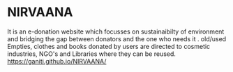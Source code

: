 # NIRVAANA
It is an e-donation website which focusses on sustainaibilty of environment and bridging the gap between donators and the one who needs it . 
old/used Empties, clothes and books donated by users are directed to cosmetic industries, NGO's and Libraries where they can be reused.
https://ganiti.github.io/NIRVAANA/
